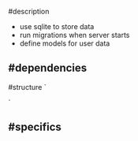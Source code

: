 #description
- use sqlite to store data
- run migrations when server starts
- define models for user data

#dependencies
-

#structure
`

`

#specifics
-
